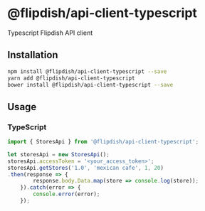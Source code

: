 # @flipdish/api-client-typescript
Typescript Flipdish API client
## Installation 
```sh
npm install @flipdish/api-client-typescript --save
yarn add @flipdish/api-client-typescript
bower install @flipdish/api-client-typescript --save
```
## Usage
### TypeScript
```typescript
import { StoresApi } from '@flipdish/api-client-typescript';

let storesApi = new StoresApi();
storesApi.accessToken = '<your_access_token>';
storesApi.getStores('1.0', 'mexican cafe', 1, 20)
.then(response => {
        response.body.Data.map(store => console.log(store));
    }).catch(error => {
        console.error(error);    
    });
```
